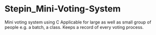 # Stepin_Mini-Voting-System
Mini voting system using C
Applicable for large as well as small group of people e.g. a batch, a class.
Keeps a record of  every voting process.
